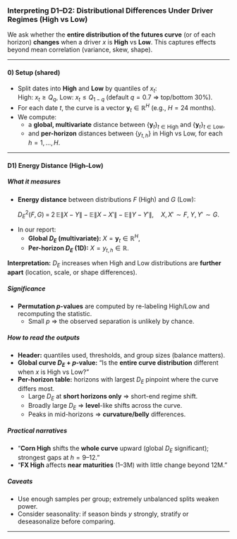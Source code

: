 ### Interpreting D1–D2: Distributional Differences Under Driver Regimes (High vs Low)

We ask whether the **entire distribution of the futures curve** (or of each horizon) **changes** when a driver $x$ is **High** vs **Low**. This captures effects beyond mean correlation (variance, skew, shape).

---

#### 0) Setup (shared)
- Split dates into **High** and **Low** by quantiles of $x_t$:  
  High: $x_t \ge Q_q$, Low: $x_t \le Q_{1-q}$ (default $q=0.7$ ⇒ top/bottom 30%).
- For each date $t$, the curve is a vector $\mathbf{y}_t \in \mathbb{R}^H$ (e.g., $H=24$ months).
- We compute:
  - a **global, multivariate** distance between $\{\mathbf{y}_t\}_{t\in \text{High}}$ and $\{\mathbf{y}_t\}_{t\in \text{Low}}$,
  - and **per-horizon** distances between $\{y_{t,h}\}$ in High vs Low, for each $h=1,\dots,H$.

---

#### D1) Energy Distance (High–Low)

##### What it measures
- **Energy distance** between distributions $F$ (High) and $G$ (Low):

$$
D_E^2(F,G)\;=\; 2\,\mathbb{E}\|X-Y\| \;-\; \mathbb{E}\|X-X'\|\;-\;\mathbb{E}\|Y-Y'\|,\quad X,X'\!\sim F,\;Y,Y'\!\sim G.
$$

- In our report:
  - **Global $D_E$ (multivariate):** $X=\mathbf{y}_t \in \mathbb{R}^H$,
  - **Per-horizon $D_E$ (1D):** $X=y_{t,h} \in \mathbb{R}$.

**Interpretation:** $D_E$ increases when High and Low distributions are **further apart** (location, scale, or shape differences).

##### Significance
- **Permutation $p$-values** are computed by re-labeling High/Low and recomputing the statistic.
  - Small $p$ ⇒ the observed separation is unlikely by chance.

##### How to read the outputs
- **Header:** quantiles used, thresholds, and group sizes (balance matters).
- **Global curve $D_E$ + $p$-value:** “Is the **entire curve distribution** different when $x$ is High vs Low?”
- **Per-horizon table:** horizons with largest $D_E$ pinpoint where the curve differs most.
  - Large $D_E$ at **short horizons only** ⇒ short-end regime shift.
  - Broadly large $D_E$ ⇒ **level**-like shifts across the curve.
  - Peaks in mid-horizons ⇒ **curvature/belly** differences.

##### Practical narratives
- “**Corn High** shifts the **whole curve** upward (global $D_E$ significant); strongest gaps at $h=9$–$12$.”
- “**FX High** affects **near maturities** (1–3M) with little change beyond 12M.”

##### Caveats
- Use enough samples per group; extremely unbalanced splits weaken power.
- Consider seasonality: if season binds $y$ strongly, stratify or deseasonalize before comparing.

---
